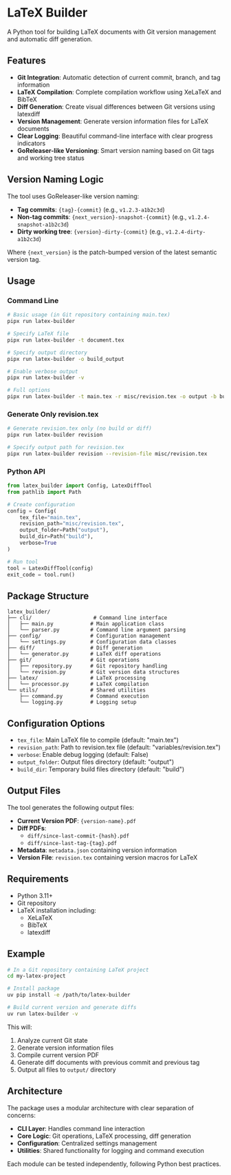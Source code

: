 # LaTeX Builder

A Python tool for building LaTeX documents with Git version management and automatic diff generation.

## Features

- **Git Integration**: Automatic detection of current commit, branch, and tag information
- **LaTeX Compilation**: Complete compilation workflow using XeLaTeX and BibTeX
- **Diff Generation**: Create visual differences between Git versions using latexdiff
- **Version Management**: Generate version information files for LaTeX documents
- **Clear Logging**: Beautiful command-line interface with clear progress indicators
- **GoReleaser-like Versioning**: Smart version naming based on Git tags and working tree status

## Version Naming Logic

The tool uses GoReleaser-like version naming:

- **Tag commits**: `{tag}-{commit}` (e.g., `v1.2.3-a1b2c3d`)
- **Non-tag commits**: `{next_version}-snapshot-{commit}` (e.g., `v1.2.4-snapshot-a1b2c3d`)
- **Dirty working tree**: `{version}-dirty-{commit}` (e.g., `v1.2.4-dirty-a1b2c3d`)

Where `{next_version}` is the patch-bumped version of the latest semantic version tag.

## Usage

### Command Line

```bash
# Basic usage (in Git repository containing main.tex)
pipx run latex-builder

# Specify LaTeX file
pipx run latex-builder -t document.tex

# Specify output directory
pipx run latex-builder -o build_output

# Enable verbose output
pipx run latex-builder -v

# Full options
pipx run latex-builder -t main.tex -r misc/revision.tex -o output -b build -v
```

### Generate Only revision.tex

```bash
# Generate revision.tex only (no build or diff)
pipx run latex-builder revision

# Specify output path for revision.tex
pipx run latex-builder revision --revision-file misc/revision.tex
```

### Python API

```python
from latex_builder import Config, LatexDiffTool
from pathlib import Path

# Create configuration
config = Config(
    tex_file="main.tex",
    revision_path="misc/revision.tex",
    output_folder=Path("output"),
    build_dir=Path("build"),
    verbose=True
)

# Run tool
tool = LatexDiffTool(config)
exit_code = tool.run()
```

## Package Structure

```
latex_builder/
├── cli/                    # Command line interface
│   ├── main.py            # Main application class
│   └── parser.py          # Command line argument parsing
├── config/                # Configuration management
│   └── settings.py        # Configuration data classes
├── diff/                  # Diff generation
│   └── generator.py       # LaTeX diff operations
├── git/                   # Git operations
│   ├── repository.py      # Git repository handling
│   └── revision.py        # Git version data structures
├── latex/                 # LaTeX processing
│   └── processor.py       # LaTeX compilation
└── utils/                 # Shared utilities
    ├── command.py         # Command execution
    └── logging.py         # Logging setup
```

## Configuration Options

- `tex_file`: Main LaTeX file to compile (default: "main.tex")
- `revision_path`: Path to revision.tex file (default: "variables/revision.tex")
- `verbose`: Enable debug logging (default: False)
- `output_folder`: Output files directory (default: "output")
- `build_dir`: Temporary build files directory (default: "build")

## Output Files

The tool generates the following output files:

- **Current Version PDF**: `{version-name}.pdf`
- **Diff PDFs**: 
  - `diff/since-last-commit-{hash}.pdf`
  - `diff/since-last-tag-{tag}.pdf`
- **Metadata**: `metadata.json` containing version information
- **Version File**: `revision.tex` containing version macros for LaTeX

## Requirements

- Python 3.11+
- Git repository
- LaTeX installation including:
  - XeLaTeX
  - BibTeX
  - latexdiff

## Example

```bash
# In a Git repository containing LaTeX project
cd my-latex-project

# Install package
uv pip install -e /path/to/latex-builder

# Build current version and generate diffs
uv run latex-builder -v
```

This will:
1. Analyze current Git state
2. Generate version information files
3. Compile current version PDF
4. Generate diff documents with previous commit and previous tag
5. Output all files to `output/` directory

## Architecture

The package uses a modular architecture with clear separation of concerns:

- **CLI Layer**: Handles command line interaction
- **Core Logic**: Git operations, LaTeX processing, diff generation
- **Configuration**: Centralized settings management
- **Utilities**: Shared functionality for logging and command execution

Each module can be tested independently, following Python best practices.
